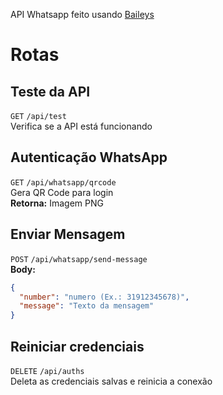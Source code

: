 API Whatsapp feito usando [Baileys](https://baileys.wiki/docs/intro)

# Rotas

## Teste da API
`GET` `/api/test`  
Verifica se a API está funcionando  

## Autenticação WhatsApp
`GET` `/api/whatsapp/qrcode`  
Gera QR Code para login  
**Retorna:** Imagem PNG  

## Enviar Mensagem
`POST` `/api/whatsapp/send-message`  
**Body:** 
```json
{
  "number": "numero (Ex.: 31912345678)",
  "message": "Texto da mensagem"
}
```

## Reiniciar credenciais
`DELETE` `/api/auths`  
Deleta as credenciais salvas e reinicia a conexão
